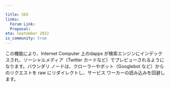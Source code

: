 ```yaml
---

title: SEO
links:
  Forum Link:
  Proposal:
eta: September 2022
is_community: true
---
```

この機能により、Internet Computer 上のdapps が検索エンジンにインデックスされ、ソーシャルメディア（Twitter カードなど）でプレビューされるようになります。バウンダリ ノードは、クローラーやボット（Googlebot など）からのリクエストを raw にリダイレクトし、サービス ワーカーの読み込みを回避します。

<!---


This features enables dapps on the Internet Computer to be indexed by search engines and previewed on social media (e.g., Twitter cards). Boundary nodes redirect requests from crawlers and bots (e.g., Googlebot) to raw in order to avoid loading the service worker.

-->
